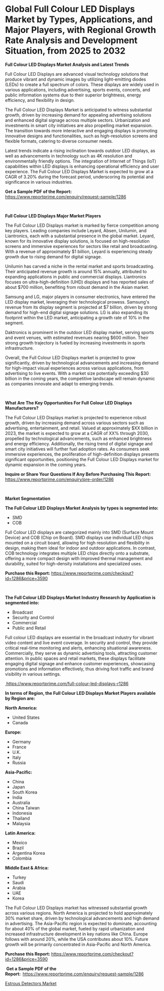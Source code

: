 <p><h1>Global Full Colour LED Displays Market by Types, Applications, and Major Players, with Regional Growth Rate Analysis and Development Situation, from 2025 to 2032</h1></p><p><strong>Full Colour LED Displays Market Analysis and Latest Trends</strong></p>
<p><p>Full Colour LED Displays are advanced visual technology solutions that produce vibrant and dynamic images by utilizing light-emitting diodes (LEDs) to create a full spectrum of colors. These displays are widely used in various applications, including advertising, sports events, concerts, and public information systems due to their superior brightness, energy efficiency, and flexibility in design.</p><p>The Full Colour LED Displays Market is anticipated to witness substantial growth, driven by increasing demand for appealing advertising solutions and enhanced digital signage across multiple sectors. Urbanization and investments in smart city initiatives are also propelling market expansion. The transition towards more interactive and engaging displays is promoting innovative designs and functionalities, such as high-resolution screens and flexible formats, catering to diverse consumer needs.</p><p>Latest trends indicate a rising inclination towards outdoor LED displays, as well as advancements in technology such as 4K resolution and environmentally friendly options. The integration of Internet of Things (IoT) capabilities within LED displays is enhancing operational efficiency and user experience. The Full Colour LED Displays Market is expected to grow at a CAGR of 3.20% during the forecast period, underscoring its potential and significance in various industries.</p></p>
<p><strong>Get a Sample PDF of the Report:&nbsp;</strong> <a href="https://www.reportprime.com/enquiry/request-sample/1286?utm_campaign=2796&utm_medium=2&utm_source=Github&utm_content=ia&utm_term=18032025&utm_id=full-colour-led-displays">https://www.reportprime.com/enquiry/request-sample/1286</a></p>
<p>&nbsp;</p>
<p><strong>Full Colour LED Displays Major Market Players</strong></p>
<p><p>The Full Colour LED Displays market is marked by fierce competition among key players. Leading companies include Leyard, Absen, Unilumin, and Liantronics, each with a substantial presence in the global market. Leyard, known for its innovative display solutions, is focused on high-resolution screens and immersive experiences for sectors like retail and broadcasting. With a revenue of approximately $1 billion, Leyard is experiencing steady growth due to rising demand for digital signage.</p><p>Unilumin has carved a niche in the rental market and sports broadcasting. Their anticipated revenue growth is around 15% annually, attributed to expanding applications in public and commercial displays. Liantronics focuses on ultra-high-definition (UHD) displays and has reported sales of about $700 million, benefiting from robust demand in the Asian market.</p><p>Samsung and LG, major players in consumer electronics, have entered the LED display market, leveraging their technological prowess. Samsung's revenue from its display segment is projected at $7 billion, driven by strong demand for high-end digital signage solutions. LG is also expanding its footprint within the LED market, anticipating a growth rate of 10% in the segment.</p><p>Daktronics is prominent in the outdoor LED display market, serving sports and event venues, with estimated revenues nearing $600 million. Their strong growth trajectory is fueled by increasing investments in sports infrastructure.</p><p>Overall, the Full Colour LED Displays market is projected to grow significantly, driven by technological advancements and increasing demand for high-impact visual experiences across various applications, from advertising to live events. With a market size potentially exceeding $30 billion in the coming years, the competitive landscape will remain dynamic as companies innovate and adapt to emerging trends.</p></p>
<p>&nbsp;</p>
<p><strong>What Are The Key Opportunities For Full Colour LED Displays Manufacturers?</strong></p>
<p><p>The Full Colour LED Displays market is projected to experience robust growth, driven by increasing demand across various sectors such as advertising, entertainment, and retail. Valued at approximately $XX billion in 2023, the market is expected to grow at a CAGR of XX% through 2030, propelled by technological advancements, such as enhanced brightness and energy efficiency. Additionally, the rising trend of digital signage and smart city initiatives will further fuel adoption rates. As consumers seek immersive experiences, the proliferation of high-definition displays presents significant opportunities, positioning the Full Colour LED Displays market for dynamic expansion in the coming years.</p></p>
<p><strong>Inquire or Share Your Questions If Any Before Purchasing This Report:</strong> <a href="https://www.reportprime.com/enquiry/pre-order/1286?utm_campaign=2796&utm_medium=2&utm_source=Github&utm_content=ia&utm_term=18032025&utm_id=full-colour-led-displays">https://www.reportprime.com/enquiry/pre-order/1286</a></p>
<p>&nbsp;</p>
<p><strong>Market Segmentation</strong></p>
<p><strong>The Full Colour LED Displays Market Analysis by types is segmented into:</strong></p>
<p><ul><li>SMD</li><li>COB</li></ul></p>
<p><p>Full Colour LED displays are categorized mainly into SMD (Surface Mount Device) and COB (Chip on Board). SMD displays use individual LED chips mounted on a circuit board, allowing for high resolution and flexibility in design, making them ideal for indoor and outdoor applications. In contrast, COB technology integrates multiple LED chips directly onto a substrate, offering a more compact design with improved thermal management and durability, suited for high-density installations and specialized uses.</p></p>
<p><strong>Purchase this Report:&nbsp;</strong><a href="https://www.reportprime.com/checkout?id=1286&price=3590&utm_campaign=2796&utm_medium=2&utm_source=Github&utm_content=ia&utm_term=18032025&utm_id=full-colour-led-displays">https://www.reportprime.com/checkout?id=1286&price=3590</a></p>
<p>&nbsp;</p>
<p><strong>The Full Colour LED Displays Market Industry Research by Application is segmented into:</strong></p>
<p><ul><li>Broadcast</li><li>Security and Control</li><li>Commercial</li><li>Public and Retail</li></ul></p>
<p><p>Full colour LED displays are essential in the broadcast industry for vibrant video content and live event coverage. In security and control, they provide critical real-time monitoring and alerts, enhancing situational awareness. Commercially, they serve as dynamic advertising tools, attracting customer attention. In public spaces and retail markets, these displays facilitate engaging digital signage and enhance customer experiences, showcasing promotions and information effectively, thus driving foot traffic and brand visibility in various settings.</p></p>
<p><a href="https://www.reportprime.com/full-colour-led-displays-r1286?utm_campaign=2796&utm_medium=2&utm_source=Github&utm_content=ia&utm_term=18032025&utm_id=full-colour-led-displays">&nbsp;https://www.reportprime.com/full-colour-led-displays-r1286</a></p>
<p><strong>In terms of Region, the Full Colour LED Displays Market Players available by Region are:</strong></p>
<p>
    <p> <strong> North America: </strong>
        <ul>
            <li>United States</li>
            <li>Canada</li>
        </ul>
        </p> 
    <p> <strong> Europe: </strong>
        <ul>
            <li>Germany</li>
            <li>France</li>
            <li>U.K.</li>
            <li>Italy</li>
            <li>Russia</li>
        </ul>
        </p> 
    <p> <strong> Asia-Pacific: </strong>
        <ul>
            <li>China</li>
            <li>Japan</li>
            <li>South Korea</li>
            <li>India</li>
            <li>Australia</li>
            <li>China Taiwan</li>
            <li>Indonesia</li>
            <li>Thailand</li>
            <li>Malaysia</li>
        </ul>
        </p> 
    <p> <strong> Latin America: </strong>
        <ul>
            <li>Mexico</li>
            <li>Brazil</li>
            <li>Argentina Korea</li>
            <li>Colombia</li>
        </ul>
        </p> 
    <p> <strong> Middle East & Africa: </strong>
        <ul>
            <li>Turkey</li>
            <li>Saudi</li>
            <li>Arabia</li>
            <li>UAE</li>
            <li>Korea</li>
        </ul>
    </p>
    </p>
<p><p>The Full Colour LED Displays market has witnessed substantial growth across various regions. North America is projected to hold approximately 30% market share, driven by technological advancements and high demand in advertising. The Asia-Pacific region is expected to dominate, accounting for about 40% of the global market, fueled by rapid urbanization and increased infrastructure development in key nations like China. Europe follows with around 20%, while the USA contributes about 10%. Future growth will be primarily concentrated in Asia-Pacific and North America.</p></p>
<p><strong>Purchase this Report: </strong><a href="https://www.reportprime.com/checkout?id=1286&price=3590&utm_campaign=2796&utm_medium=2&utm_source=Github&utm_content=ia&utm_term=18032025&utm_id=full-colour-led-displays">https://www.reportprime.com/checkout?id=1286&price=3590</a></p>
<p>&nbsp;<strong>Get a Sample PDF of the Report:&nbsp;&nbsp;</strong><a href="https://www.reportprime.com/enquiry/request-sample/1286?utm_campaign=2796&utm_medium=2&utm_source=Github&utm_content=ia&utm_term=18032025&utm_id=full-colour-led-displays">https://www.reportprime.com/enquiry/request-sample/1286</a></p>
<p><strong></strong></p>
<p><p><a href="https://github.com/sitarzerpa3d/Market-Research-Report-List-1/blob/main/estrous-detectors-market.md?utm_campaign=2796&utm_medium=2&utm_source=Github&utm_content=ia&utm_term=18032025&utm_id=full-colour-led-displays">Estrous Detectors Market</a></p></p>